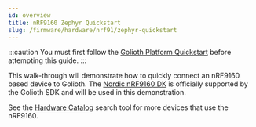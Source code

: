 ```yaml
---
id: overview
title: nRF9160 Zephyr Quickstart
slug: /firmware/hardware/nrf91/zephyr-quickstart
---
```


:::caution
You must first follow the [Golioth Platform Quickstart](/getting-started) before attempting this guide.
:::

This walk-through will demonstrate how to quickly connect an nRF9160 based device to Golioth. The [Nordic nRF9160 DK](https://www.nordicsemi.com/Products/Development-hardware/nRF9160-DK) is officially supported by the Golioth SDK and will be used in this demonstration.

See the [Hardware Catalog](/firmware/hardware/catalog/search) search tool for more devices that use the nRF9160.
